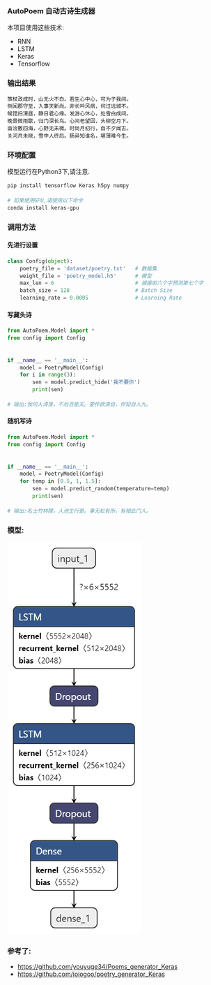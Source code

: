 ### AutoPoem 自动古诗生成器

本项目使用这些技术:

- RNN
- LSTM
- Keras
- Tensorflow

### 输出结果

```reStructuredText
策杖政成时，山无火不白。若生心中心，可为子我间。
侧闻郡守至，入事天新尚。非长吟风病，何过远城不。
候馆扫清昼，静日君心缘。发游心休心，处雪白成间。
晚景微雨歇，归门深长鸟。心间老望回，头柳空月下。
亩浍敷四海，心野无未微。时尚月初行，自不夕闻古。
关河月未晓，雪中人终后。肠异知谁名，堪薄难今生。
```

### 环境配置

模型运行在Python3下,请注意.

```bash
pip install tensorflow Keras h5py numpy

# 如果使用GPU,请使用以下命令
conda install keras-gpu
```

### 调用方法

#### 先进行设置

```python
class Config(object):
    poetry_file = 'dataset/poetry.txt'   # 数据集
    weight_file = 'poetry_model.h5'      # 模型
    max_len = 6                          # 根据前六个字预测第七个字
    batch_size = 128                     # Batch Size
    learning_rate = 0.0005               # Learning Rate
```

#### 写藏头诗

```python
from AutoPoem.Model import *
from config import Config


if __name__ == '__main__':
    model = PoetryModel(Config)
    for i in range(3):
        sen = model.predict_hide('我不要你')
        print(sen)

# 输出:我何人清落，不后百能天。要作欲清自，你知自人九。
```

#### 随机写诗

```python
from AutoPoem.Model import *
from config import Config


if __name__ == '__main__':
    model = PoetryModel(Config)
    for temp in [0.5, 1, 1.5]:
        sen = model.predict_random(temperature=temp)
        print(sen)
        
# 输出:名士竹林隈，人池生行是。事无松有所，有相此门人。
```

### 模型:

![](poetry_model.png)





### 参考了:

- https://github.com/youyuge34/Poems_generator_Keras
- https://github.com/ioiogoo/poetry_generator_Keras

